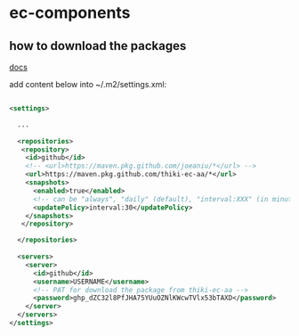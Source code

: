 # ec-components


## how to download the packages

[docs](https://docs.github.com/en/packages/working-with-a-github-packages-registry/working-with-the-apache-maven-registry)

add content below into ~/.m2/settings.xml:

```xml

<settings>

  ...
  
  <repositories>
   <repository>
    <id>github</id>
    <!-- <url>https://maven.pkg.github.com/joeaniu/*</url> -->
    <url>https://maven.pkg.github.com/thiki-ec-aa/*</url>
    <snapshots>
      <enabled>true</enabled>
      <!-- can be "always", "daily" (default), "interval:XXX" (in minutes) or "never" (only if it doesn't exist locally).-->
      <updatePolicy>interval:30</updatePolicy>
    </snapshots>
   </repository>

  </repositories>             
  
  <servers>
    <server>
      <id>github</id>
      <username>USERNAME</username>
      <!-- PAT for download the package from thiki-ec-aa -->
      <password>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</password>
    </server>
  </servers>
</settings>

```

